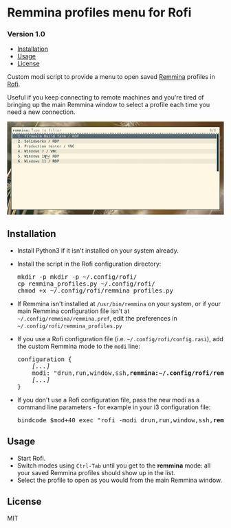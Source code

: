 # Remmina profiles menu for Rofi
### Version 1.0

* [Installation](#Installation)
* [Usage](#Usage)
* [License](#License)

Custom modi script to provide a menu to open saved [Remmina](https://remmina.org/) profiles in [Rofi](https://github.com/davatorium/rofi).

Useful if you keep connecting to remote machines and you're tired of bringing up the main Remmina window to select a profile each time you need a new connection.

![Remmina profiles menu in Rofi](screenshots/rofi_remmina_profiles_menu.png)



## Installation

- Install Python3 if it isn't installed on your system already.

- Install the script in the Rofi configuration directory:
  <pre>
  mkdir -p mkdir -p ~/.config/rofi/
  cp remmina_profiles.py ~/.config/rofi/
  chmod +x ~/.config/rofi/remmina_profiles.py</pre>

- If Remmina isn't installed at `/usr/bin/remmina` on your system, or if your main Remmina configuration file isn't at `~/.config/remmina/remmina.pref`, edit the preferences in `~/.config/rofi/remmina_profiles.py`

- If you use a Rofi configuration file (i.e. `~/.config/rofi/config.rasi`), add the custom Remmina mode to the `modi` line:
  <pre>
  configuration {
      <i>[...]</i>
      modi: "drun,run,window,ssh,<b>remmina:~/.config/rofi/remmina_profiles.py"</b>;
      <i></n>[...]</i>
  }</pre>

- If you don't use a Rofi configuration file, pass the new modi as a command line parameters - for example in your i3 configuration file:
  <pre>
  bindcode $mod+40 exec "rofi -modi drun,run,window,ssh,<b>remmina:~/.config/rofi/remmina_profiles.py</b> -show drun"</pre>


## Usage

- Start Rofi.
- Switch modes using `Ctrl-Tab` until you get to the **remmina** mode: all your saved Remmina profiles should show up in the list.
- Select the profile to open as you would from the main Remmina window.



## License

MIT
